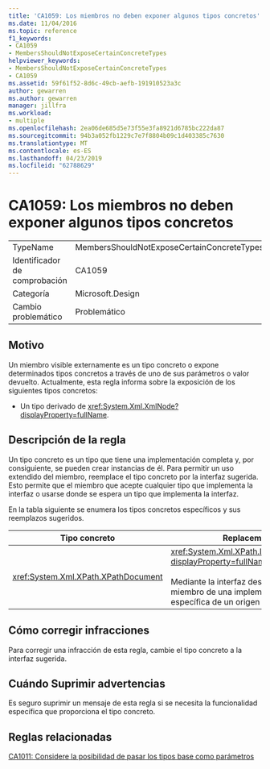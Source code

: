 ```yaml
---
title: 'CA1059: Los miembros no deben exponer algunos tipos concretos'
ms.date: 11/04/2016
ms.topic: reference
f1_keywords:
- CA1059
- MembersShouldNotExposeCertainConcreteTypes
helpviewer_keywords:
- MembersShouldNotExposeCertainConcreteTypes
- CA1059
ms.assetid: 59f61f52-8d6c-49cb-aefb-191910523a3c
author: gewarren
ms.author: gewarren
manager: jillfra
ms.workload:
- multiple
ms.openlocfilehash: 2ea06de685d5e73f55e3fa8921d6785bc222da87
ms.sourcegitcommit: 94b3a052fb1229c7e7f8804b09c1d403385c7630
ms.translationtype: MT
ms.contentlocale: es-ES
ms.lasthandoff: 04/23/2019
ms.locfileid: "62788629"
---
```

# <a name="ca1059-members-should-not-expose-certain-concrete-types"></a>CA1059: Los miembros no deben exponer algunos tipos concretos

|||
|-|-|
|TypeName|MembersShouldNotExposeCertainConcreteTypes|
|Identificador de comprobación|CA1059|
|Categoría|Microsoft.Design|
|Cambio problemático|Problemático|

## <a name="cause"></a>Motivo
 Un miembro visible externamente es un tipo concreto o expone determinados tipos concretos a través de uno de sus parámetros o valor devuelto. Actualmente, esta regla informa sobre la exposición de los siguientes tipos concretos:

- Un tipo derivado de <xref:System.Xml.XmlNode?displayProperty=fullName>.

## <a name="rule-description"></a>Descripción de la regla
 Un tipo concreto es un tipo que tiene una implementación completa y, por consiguiente, se pueden crear instancias de él. Para permitir un uso extendido del miembro, reemplace el tipo concreto por la interfaz sugerida. Esto permite que el miembro que acepte cualquier tipo que implementa la interfaz o usarse donde se espera un tipo que implementa la interfaz.

 En la tabla siguiente se enumera los tipos concretos específicos y sus reemplazos sugeridos.

|Tipo concreto|Replacement|
|-------------------|-----------------|
|<xref:System.Xml.XPath.XPathDocument>|<xref:System.Xml.XPath.IXPathNavigable?displayProperty=fullName>.<br /><br /> Mediante la interfaz desacopla al miembro de una implementación específica de un origen de datos XML.|

## <a name="how-to-fix-violations"></a>Cómo corregir infracciones
 Para corregir una infracción de esta regla, cambie el tipo concreto a la interfaz sugerida.

## <a name="when-to-suppress-warnings"></a>Cuándo Suprimir advertencias
 Es seguro suprimir un mensaje de esta regla si se necesita la funcionalidad específica que proporciona el tipo concreto.

## <a name="related-rules"></a>Reglas relacionadas
 [CA1011: Considere la posibilidad de pasar los tipos base como parámetros](../code-quality/ca1011-consider-passing-base-types-as-parameters.md)